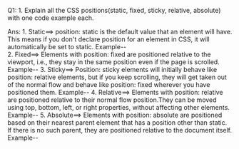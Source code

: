 Q1: 1. Explain all the CSS positions(static, fixed, sticky, relative, absolute) with one code example each.

Ans: 1. Static==>
         position: static is the default value that an element will have. This means if you don't declare position for an element in CSS, it will automatically be set to static.
         Example--
         <!-- <style>
           .static-position { position: static;background-color: red;} </style>
        <div class="static-position">This is a static positioned element.</div>-->     
      2. Fixed==>
         Elements with position: fixed are positioned relative to the viewport, i.e., they stay in the same position even if the page is scrolled.
         Example--
         <!----html
         <div class="fixed-position">Fixed Element</div>
         CSS
         .fixed-position {position: fixed;top: 20px;left: 20px;} -->
     3. Sticky==>
        Position: sticky elements will initially behave like position: relative elements, but if you keep scrolling, they will get taken out of the normal flow and behave like position: fixed wherever you have positioned them.
        Example--
        <!-- html==><div class="sticky-position">This is a sticky positioned element.</div>
             CSS==> .sticky-position {position: sticky;top: 50px;}----->
     4. Relative==>
        Elements with position: relative are positioned relative to their normal flow position.They can be moved using top, bottom, left, or right properties, without affecting other elements.
        Example--
        <!-- CSS==> <style> .relative-position { position: relative; top: 20px; left: 30px;} </style> -->
     5. Absolute==>
        Elements with position: absolute are positioned based on their nearest parent element that has a position other than static. If there is no such parent, they are positioned relative to the document itself.
        Example--
        <!-- <div class="parent"><div class="absolute-position">Absolutely Positioned Element</div></div>
        .parent {position: relative;}.absolute-position { position: absolute; top: 20px; left: 20px;background-color: yellow;}------>